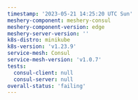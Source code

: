 ```yaml
---
timestamp: '2023-05-21 14:25:20 UTC Sun'
meshery-component: meshery-consul
meshery-component-version: edge
meshery-server-version: ''
k8s-distro: minikube
k8s-version: 'v1.23.9'
service-mesh: Consul
service-mesh-version: 'v1.0.7'
tests:
  consul-client: null
  consul-server: null
overall-status: 'failing'
---
```

